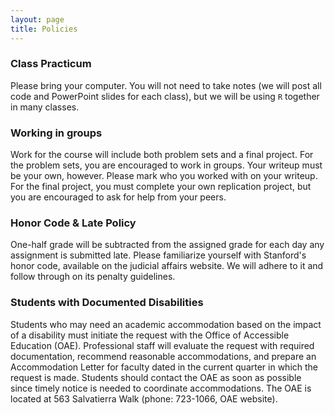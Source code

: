 ```yaml
---
layout: page
title: Policies
---
```


### Class Practicum

Please bring your computer. You will not need to take notes (we will post all code and PowerPoint slides for each class), but we will be using `R` together in many classes.

### Working in groups

Work for the course will include both problem sets and a final project. For the problem sets, you are encouraged to work in groups. Your writeup must be your own, however. Please mark who you worked with on your writeup. For the final project, you must complete your own replication project, but you are encouraged to ask for help from your peers.

### Honor Code & Late Policy

One-half grade will be subtracted from the assigned grade for each day any assignment is submitted late. Please familiarize yourself with Stanford's honor code, available on the judicial affairs website. We will adhere to it and follow through on its penalty guidelines.

### Students with Documented Disabilities

Students who may need an academic accommodation based on the impact of a disability must initiate the request with the Office of Accessible Education (OAE). Professional staff will evaluate the request with required documentation, recommend reasonable accommodations, and prepare an Accommodation Letter for faculty dated in the current quarter in which the request is made. Students should contact the OAE as soon as possible since timely notice is needed to coordinate accommodations. The OAE is located at 563 Salvatierra Walk (phone: 723-1066, OAE website).
